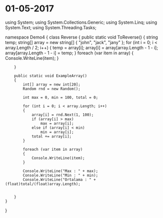 # 01-05-2017

using System;
using System.Collections.Generic;
using System.Linq;
using System.Text;
using System.Threading.Tasks;

namespace Demo4
{
    class Reverse
    {
        public static void ToReverse()
        {
            string temp;
            string[] array = new string[] { "john", "jack", "jany" };
            for (int i = 0; i < array.Length / 2; i++)
            {
                temp = array[i];
                array[i] = array[array.Length - 1 - i];
                array[array.Length - 1 - i] = temp;
            }
            foreach (var item in array)
            {
                Console.WriteLine(item);
            }

        }
      
        public static void ExampleArray()
        {
            int[] array = new int[20];
            Random rnd = new Random();

            int max = 0, min = 100, total = 0;

            for (int i = 0; i < array.Length; i++)
            {
                array[i] = rnd.Next(1, 100);
                if (array[i] > max)
                    max = array[i];
                else if (array[i] < min)
                    min = array[i];
                total += array[i];
            }

            foreach (var item in array)
            {
                Console.WriteLine(item);
            }

            Console.WriteLine("Max : " + max);
            Console.WriteLine("Min : " + min);
            Console.WriteLine("Ortalama : " + (float)total/(float)array.Length);


        }
    }
}
